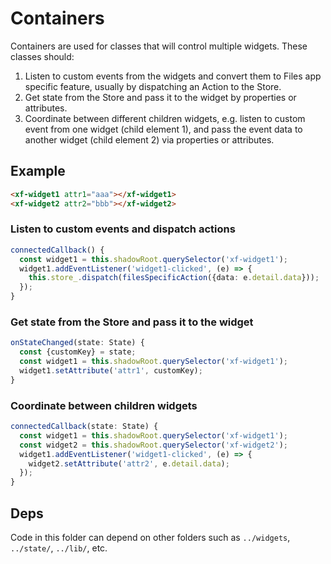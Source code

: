 # Containers

Containers are used for classes that will control multiple widgets. These
classes should:

1.  Listen to custom events from the widgets and convert them to Files app
    specific feature, usually by dispatching an Action to the Store.
2.  Get state from the Store and pass it to the widget by properties or
    attributes.
3.  Coordinate between different children widgets, e.g. listen to custom event
    from one widget (child element 1), and pass the event data to another widget
    (child element 2) via properties or attributes.

## Example

```html
<xf-widget1 attr1="aaa"></xf-widget1>
<xf-widget2 attr2="bbb"></xf-widget2>
```

### Listen to custom events and dispatch actions

```typescript
connectedCallback() {
  const widget1 = this.shadowRoot.querySelector('xf-widget1');
  widget1.addEventListener('widget1-clicked', (e) => {
    this.store_.dispatch(filesSpecificAction({data: e.detail.data}));
  });
}
```

### Get state from the Store and pass it to the widget

```typescript
onStateChanged(state: State) {
  const {customKey} = state;
  const widget1 = this.shadowRoot.querySelector('xf-widget1');
  widget1.setAttribute('attr1', customKey);
}
```

### Coordinate between children widgets

```typescript
connectedCallback(state: State) {
  const widget1 = this.shadowRoot.querySelector('xf-widget1');
  const widget2 = this.shadowRoot.querySelector('xf-widget2');
  widget1.addEventListener('widget1-clicked', (e) => {
    widget2.setAttribute('attr2', e.detail.data);
  });
}
```

## Deps

Code in this folder can depend on other folders such as `../widgets`,
`../state/`, `../lib/`, etc.
